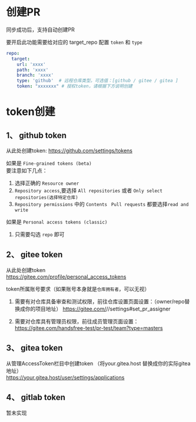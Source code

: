# 创建PR

同步成功后，支持自动创建PR

要开启此功能需要给对应的 target_repo 配置 `token` 和 `type`

```yaml
repo:
  target:
    url: 'xxxx'
    path: 'xxxx'
    branch: 'xxxx'
    type: 'github'  # 远程仓库类型。可选值：[github / gitee / gitea ]
    token: "xxxxxxx" # 授权token，请根据下方说明创建
```

# token创建

## 1、 github token

从此处创建token: https://github.com/settings/tokens

如果是 `Fine-grained tokens (beta) `    
要注意如下几点：

1. 选择正确的 `Resource owner`
2. `Repository access`,要选择 `All repositories` 或者 `Only select repositories(选择特定仓库)`
3. `Repository permissions` 中的 `Contents ` `Pull requests` 都要选择`read and write`

如果是 `Personal access tokens (classic)`

1. 只需要勾选 `repo` 即可

## 2、 gitee token

从此处创建token    
https://gitee.com/profile/personal_access_tokens

token所属账号要求（如果账号本身就是`仓库拥有者`，可以无视）

1. 需要有对仓库具备审查和测试权限，前往仓库设置页面设置：（owner/repo替换成你的项目地址）
   https://gitee.com/<owner>/<repo>/settings#set_pr_assigner

2. 需要对仓库具有管理员权限，前往成员管理页面设置：
   https://gitee.com/handsfree-test/pr-test/team?type=masters

## 3、 gitea token

从管理AccessToken栏目中创建token （将your.gitea.host 替换成你的实际gitea地址）     
https://your.gitea.host/user/settings/applications

## 4、 gitlab token

暂未实现



